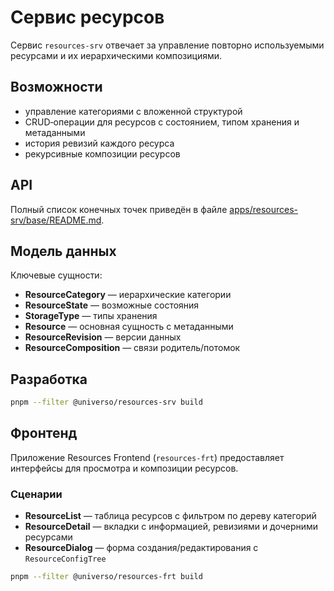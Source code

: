# Сервис ресурсов

Сервис `resources-srv` отвечает за управление повторно используемыми ресурсами и их иерархическими композициями.

## Возможности
- управление категориями с вложенной структурой
- CRUD‑операции для ресурсов с состоянием, типом хранения и метаданными
- история ревизий каждого ресурса
- рекурсивные композиции ресурсов

## API
Полный список конечных точек приведён в файле [apps/resources-srv/base/README.md](../../../../apps/resources-srv/base/README.md).

## Модель данных
Ключевые сущности:
- **ResourceCategory** — иерархические категории
- **ResourceState** — возможные состояния
- **StorageType** — типы хранения
- **Resource** — основная сущность с метаданными
- **ResourceRevision** — версии данных
- **ResourceComposition** — связи родитель/потомок

## Разработка
```bash
pnpm --filter @universo/resources-srv build
```

## Фронтенд

Приложение Resources Frontend (`resources-frt`) предоставляет интерфейсы для просмотра и композиции ресурсов.

### Сценарии

- **ResourceList** — таблица ресурсов с фильтром по дереву категорий
- **ResourceDetail** — вкладки с информацией, ревизиями и дочерними ресурсами
- **ResourceDialog** — форма создания/редактирования с `ResourceConfigTree`

```bash
pnpm --filter @universo/resources-frt build
```
